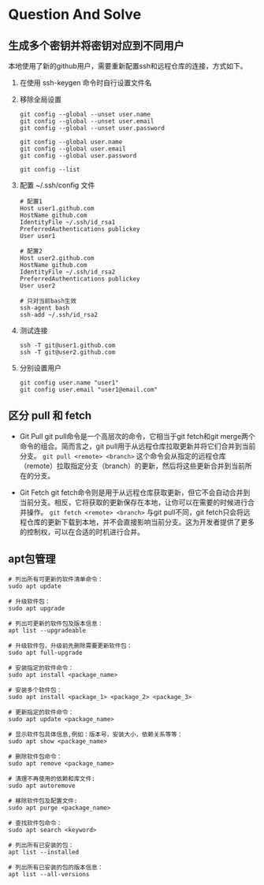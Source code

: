# Question And Solve

## 生成多个密钥并将密钥对应到不同用户

本地使用了新的github用户，需要重新配置ssh和远程仓库的连接，方式如下。

1. 在使用 ssh-keygen 命令时自行设置文件名

2. 移除全局设置

    ```
    git config --global --unset user.name
    git config --global --unset user.email
    git config --global --unset user.password

    git config --global user.name
    git config --global user.email
    git config --global user.password

    git config --list
    ```

3. 配置 ~/.ssh/config 文件

    ```
    # 配置1
    Host user1.github.com
    HostName github.com
    IdentityFile ~/.ssh/id_rsa1
    PreferredAuthentications publickey
    User user1

    # 配置2
    Host user2.github.com
    HostName github.com
    IdentityFile ~/.ssh/id_rsa2
    PreferredAuthentications publickey
    User user2
    ```

    ```
    # 只对当前bash生效
    ssh-agent bash
    ssh-add ~/.ssh/id_rsa2
    ```

4. 测试连接

    ```
    ssh -T git@user1.github.com
    ssh -T git@user2.github.com
    ```

5. 分别设置用户

    ```
    git config user.name "user1"
    git config user.email "user1@email.com"
    ```

## 区分 pull 和 fetch

- Git Pull
git pull命令是一个高层次的命令，它相当于git fetch和git merge两个命令的组合。简而言之，git pull用于从远程仓库拉取更新并将它们合并到当前分支。
```git pull <remote> <branch>```
这个命令会从指定的远程仓库（remote）拉取指定分支（branch）的更新，然后将这些更新合并到当前所在的分支。

- Git Fetch
git fetch命令则是用于从远程仓库获取更新，但它不会自动合并到当前分支。相反，它将获取的更新保存在本地，让你可以在需要的时候进行合并操作。
```git fetch <remote> <branch>```
与git pull不同，git fetch只会将远程仓库的更新下载到本地，并不会直接影响当前分支。这为开发者提供了更多的控制权，可以在合适的时机进行合并。

## apt包管理

```
# 列出所有可更新的软件清单命令：
sudo apt update

# 升级软件包：
sudo apt upgrade

# 列出可更新的软件包及版本信息：
apt list --upgradeable

# 升级软件包，升级前先删除需要更新软件包：
sudo apt full-upgrade

# 安装指定的软件命令：
sudo apt install <package_name>

# 安装多个软件包：
sudo apt install <package_1> <package_2> <package_3>

# 更新指定的软件命令：
sudo apt update <package_name>

# 显示软件包具体信息,例如：版本号，安装大小，依赖关系等等：
sudo apt show <package_name>

# 删除软件包命令：
sudo apt remove <package_name>

# 清理不再使用的依赖和库文件: 
sudo apt autoremove

# 移除软件包及配置文件: 
sudo apt purge <package_name>

# 查找软件包命令： 
sudo apt search <keyword>

# 列出所有已安装的包：
apt list --installed

# 列出所有已安装的包的版本信息：
apt list --all-versions
```
